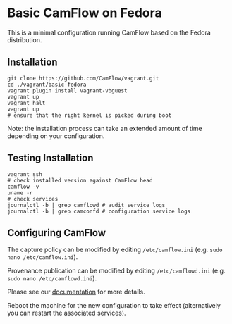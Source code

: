 # Basic CamFlow on Fedora

This is a minimal configuration running CamFlow based on the Fedora distribution.

## Installation

```
git clone https://github.com/CamFlow/vagrant.git
cd ./vagrant/basic-fedora
vagrant plugin install vagrant-vbguest
vagrant up
vagrant halt
vagrant up
# ensure that the right kernel is picked during boot
```

Note: the installation process can take an extended amount of time depending on your configuration.

## Testing Installation

``` shell
vagrant ssh
# check installed version against CamFlow head
camflow -v
uname -r
# check services
journalctl -b | grep camflowd # audit service logs
journalctl -b | grep camconfd # configuration service logs
```

## Configuring CamFlow

The capture policy can be modified by editing `/etc/camflow.ini` (e.g. `sudo nano /etc/camflow.ini`).

Provenance publication can be modified by editing `/etc/camflowd.ini` (e.g. `sudo nano /etc/camflowd.ini`).

Please see our [documentation](https://github.com/CamFlow/documentation) for more details.

Reboot the machine for the new configuration to take effect (alternatively you can restart the associated services).
